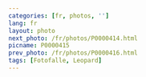 ```yaml
---
categories: [fr, photos, '']
lang: fr
layout: photo
next_photo: /fr/photos/P0000414.html
picname: P0000415
prev_photo: /fr/photos/P0000416.html
tags: [Fotofalle, Leopard]
---
```

